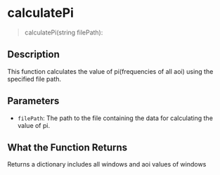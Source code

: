# calculatePi

> calculatePi(string filePath):

## Description

This function calculates the value of pi(frequencies of all aoi) using the specified file path.

## Parameters

- `filePath`: The path to the file containing the data for calculating the value of pi.

## What the Function Returns

Returns a dictionary includes all windows and aoi values of windows
